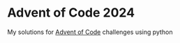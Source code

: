 # Advent of Code 2024

My solutions for [Advent of Code](http://adventofcode.com) challenges using python
